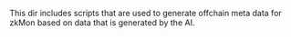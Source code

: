 This dir includes scripts that are used to generate offchain meta data for zkMon based on data that is generated by the AI.

